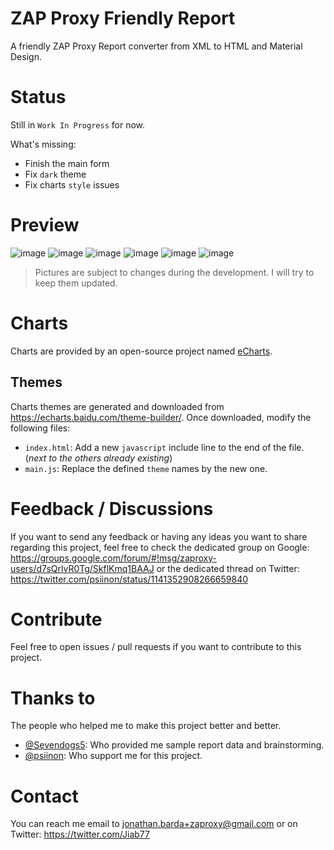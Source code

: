 # ZAP Proxy Friendly Report
A friendly ZAP Proxy Report converter from XML to HTML and Material Design.

# Status
Still in `Work In Progress` for now.

What's missing:
 * Finish the main form
 * Fix `dark` theme
 * Fix charts `style` issues

# Preview
![image](https://user-images.githubusercontent.com/9881407/60761913-7a886680-a053-11e9-9903-29deeeab3533.png)
![image](https://user-images.githubusercontent.com/9881407/60761921-98ee6200-a053-11e9-95c6-8b7095a579ce.png)
![image](https://user-images.githubusercontent.com/9881407/60761926-bae7e480-a053-11e9-9e58-e505310ace11.png)
![image](https://user-images.githubusercontent.com/9881407/60761936-d0f5a500-a053-11e9-8e2a-a9679c120886.png)
![image](https://user-images.githubusercontent.com/9881407/60761939-f1bdfa80-a053-11e9-9908-0d972d6379e7.png)
![image](https://user-images.githubusercontent.com/9881407/60761951-524d3780-a054-11e9-800e-1e4c1bffebea.png)

> Pictures are subject to changes during the development. I will try to keep them updated.

# Charts
Charts are provided by an open-source project named [eCharts](https://echarts.apache.org).

## Themes
Charts themes are generated and downloaded from https://echarts.baidu.com/theme-builder/. Once downloaded, modify the following files:

 * `index.html`: Add a new `javascript` include line to the end of the file. (_next to the others already existing_)
 * `main.js`: Replace the defined `theme` names by the new one.

# Feedback / Discussions
If you want to send any feedback or having any ideas you want to share regarding this project, feel free to check the dedicated group on Google: https://groups.google.com/forum/#!msg/zaproxy-users/d7sQrlvR0Tg/SkflKmq1BAAJ or the dedicated thread on Twitter: https://twitter.com/psiinon/status/1141352908266659840

# Contribute
Feel free to open issues / pull requests if you want to contribute to this project.

# Thanks to
The people who helped me to make this project better and better.

 * [@Sevendogs5](https://twitter.com/Sevendogs5): Who provided me sample report data and brainstorming.
 * [@psiinon](https://twitter.com/psiinon): Who support me for this project.

# Contact
You can reach me email to jonathan.barda+zaproxy@gmail.com or on Twitter: https://twitter.com/Jiab77
